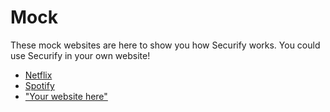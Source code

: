 # Mock

These mock websites are here to show you how Securify works.
You could use Securify in your own website!

- [Netflix](https://netflix.securify.tsauvajon.eu)
- [Spotify](https://spotify.securify.tsauvajon.eu)
- ["Your website here"](https://your-website.securify.tsauvajon.eu)
